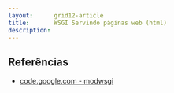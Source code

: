 ```yaml
---
layout:      grid12-article
title:       WSGI Servindo páginas web (html)
description: 
---
```







Referências
---

- [code.google.com - modwsgi](https://code.google.com/p/modwsgi/ "link-externo")
